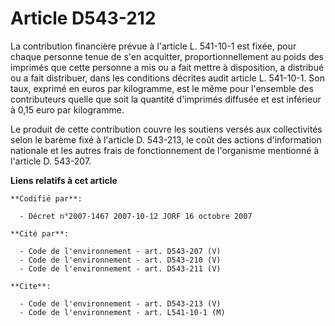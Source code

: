 # Article D543-212

La contribution financière prévue à l'article L. 541-10-1 est fixée, pour chaque personne tenue de s'en acquitter,
proportionnellement au poids des imprimés que cette personne a mis ou a fait mettre à disposition, a distribué ou a fait
distribuer, dans les conditions décrites audit article L. 541-10-1. Son taux, exprimé en euros par kilogramme, est le même
pour l'ensemble des contributeurs quelle que soit la quantité d'imprimés diffusée et est inférieur à 0,15 euro par
kilogramme.

Le produit de cette contribution couvre les soutiens versés aux collectivités selon le barème fixé à l'article D. 543-213, le
coût des actions d'information nationale et les autres frais de fonctionnement de l'organisme mentionné à l'article D.
543-207.

**Liens relatifs à cet article**

	**Codifié par**:

	  - Décret n°2007-1467 2007-10-12 JORF 16 octobre 2007

	**Cité par**:

	  - Code de l'environnement - art. D543-207 (V)
	  - Code de l'environnement - art. D543-210 (V)
	  - Code de l'environnement - art. D543-211 (V)

	**Cite**:

	  - Code de l'environnement - art. D543-213 (V)
	  - Code de l'environnement - art. L541-10-1 (M)
